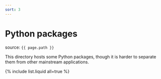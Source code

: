 ```yaml
---
sort: 3
---
```


# Python packages

source: `{{ page.path }}`

This directory hosts some Python packages, though it is harder to separate them from other mainstream applications.

{% include list.liquid all=true %}
